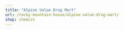 ```yaml
---
title: "Alpine Value Drug Mart"
url: /rocky-mountain-house/alpine-value-drug-mart/
shop: chemist
---
```

